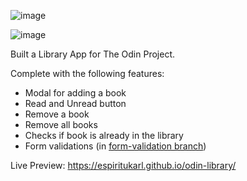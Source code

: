 ![image](https://github.com/espiritukarl/odin-library/assets/55738965/32ceab09-6dcf-401b-b001-bcf357000f47)

![image](https://github.com/espiritukarl/odin-library/assets/55738965/a3ffef5e-7128-4f80-8b02-f3e78c71fcd6)

Built a Library App for The Odin Project. 

Complete with the following features:
- Modal for adding a book
- Read and Unread button
- Remove a book
- Remove all books
- Checks if book is already in the library
- Form validations (in [form-validation branch](https://github.com/espiritukarl/odin-library/tree/form-validation))
 
Live Preview: https://espiritukarl.github.io/odin-library/
